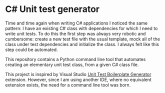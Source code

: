 # C# Unit test generator

Time and time again when writing C# applications I noticed the same pattern: I have an existing C# class with dependencies for which I need to write unit tests. To do this the first step was always very robotic and cumbersome: create a new test file with the usual template, mock all of the class under test dependencies and initialize the class. I always felt like this step could be automated.

This repository contains a Python command line tool that automates creating an elementary unit test class, from a given C# class file.

This project is inspired by Visual Studio [Unit Test Boilerplate Generator](https://marketplace.visualstudio.com/items?itemName=RandomEngy.UnitTestBoilerplateGenerator) extension. However, since I am using another IDE, where no equivalent extension exists, the need for a command line tool was born.